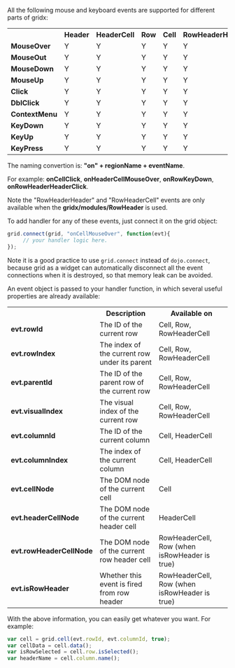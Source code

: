 All the following mouse and keyboard events are supported for different parts of gridx:

<table>
<tr><th></th><th>Header</th><th>HeaderCell</th><th>Row</th><th>Cell</th><th>RowHeaderHeader</th><th>RowHeaderCell</th></tr>
<tr><td><b>MouseOver</b></td><td>Y</td><td>Y</td><td>Y</td><td>Y</td><td>Y</td><td>Y</td></tr>
<tr><td><b>MouseOut</b></td><td>Y</td><td>Y</td><td>Y</td><td>Y</td><td>Y</td><td>Y</td></tr>
<tr><td><b>MouseDown</b></td><td>Y</td><td>Y</td><td>Y</td><td>Y</td><td>Y</td><td>Y</td></tr>
<tr><td><b>MouseUp</b></td><td>Y</td><td>Y</td><td>Y</td><td>Y</td><td>Y</td><td>Y</td></tr>
<tr><td><b>Click</b></td><td>Y</td><td>Y</td><td>Y</td><td>Y</td><td>Y</td><td>Y</td></tr>
<tr><td><b>DblClick</b></td><td>Y</td><td>Y</td><td>Y</td><td>Y</td><td>Y</td><td>Y</td></tr>
<tr><td><b>ContextMenu</b></td><td>Y</td><td>Y</td><td>Y</td><td>Y</td><td>Y</td><td>Y</td></tr>
<tr><td><b>KeyDown</b></td><td>Y</td><td>Y</td><td>Y</td><td>Y</td><td>Y</td><td>Y</td></tr>
<tr><td><b>KeyUp</b></td><td>Y</td><td>Y</td><td>Y</td><td>Y</td><td>Y</td><td>Y</td></tr>
<tr><td><b>KeyPress</b></td><td>Y</td><td>Y</td><td>Y</td><td>Y</td><td>Y</td><td>Y</td></tr>
</table>


The naming convertion is: <b>"on" + regionName + eventName</b>. 

For example: **onCellClick**, **onHeaderCellMouseOver**, **onRowKeyDown**, **onRowHeaderHeaderClick**.

Note the "RowHeaderHeader" and "RowHeaderCell" events are only available when the **gridx/modules/RowHeader** is used.

To add handler for any of these events, just connect it on the grid object:

```js
grid.connect(grid, "onCellMouseOver", function(evt){
     // your handler logic here.
});
```

Note it is a good practice to use `grid.connect` instead of `dojo.connect`, because grid as a widget can automatically disconnect all the event connections when it is destroyed, so that memory leak can be avoided.

An event object is passed to your handler function, in which several useful properties are already available:

<table>
<tr><th></th><th>Description</th><th>Available on</th></tr>
<tr><td><b>evt.rowId</b></td><td>The ID of the current row</td><td>Cell, Row, RowHeaderCell</td></tr>
<tr><td><b>evt.rowIndex</b></td><td>The index of the current row under its parent</td><td>Cell, Row, RowHeaderCell</td></tr>
<tr><td><b>evt.parentId</b></td><td>The ID of the parent row of the current row</td><td>Cell, Row, RowHeaderCell</td></tr>
<tr><td><b>evt.visualIndex</b></td><td>The visual index of the current row</td><td>Cell, Row, RowHeaderCell</td></tr>
<tr><td><b>evt.columnId</b></td><td>The ID of the current column</td><td>Cell, HeaderCell</td></tr>
<tr><td><b>evt.columnIndex</b></td><td>The index of the current column</td><td>Cell, HeaderCell</td></tr>
<tr><td><b>evt.cellNode</b></td><td>The DOM node of the current cell</td><td>Cell</td></tr>
<tr><td><b>evt.headerCellNode</b></td><td>The DOM node of the current header cell</td><td>HeaderCell</td></tr>
<tr><td><b>evt.rowHeaderCellNode</b></td><td>The DOM node of the current row header cell</td><td>RowHeaderCell, Row (when isRowHeader is true)</td></tr>
<tr><td><b>evt.isRowHeader</b></td><td>Whether this event is fired from row header</td><td>RowHeaderCell, Row (when isRowHeader is true)</td></tr>
</table>

With the above information, you can easily get whatever you want. For example:

```js
var cell = grid.cell(evt.rowId, evt.columnId, true);
var cellData = cell.data();
var isRowSelected = cell.row.isSelected();
var headerName = cell.column.name();
```